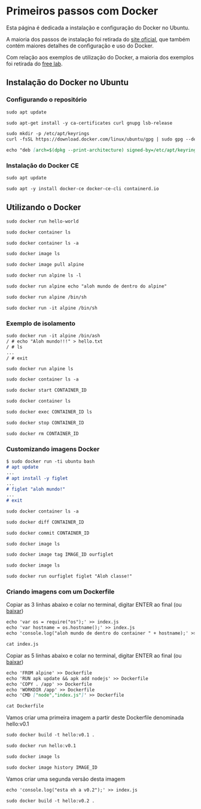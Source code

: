 # Primeiros passos com Docker 

Esta página é dedicada a instalação e configuração do Docker no Ubuntu.

A maioria dos passos de instalação foi retirada do [site oficial](https://docs.docker.com/), que também contém maiores detalhes de configuração e uso do Docker.

Com relação aos exemplos de utilização do Docker, a maioria dos exemplos foi retirada do [free lab](https://training.play-with-docker.com).

## Instalação do Docker no Ubuntu

### Configurando o repositório

```markdown
sudo apt update
```

```markdown
sudo apt-get install -y ca-certificates curl gnupg lsb-release
```

```markdown
sudo mkdir -p /etc/apt/keyrings
curl -fsSL https://download.docker.com/linux/ubuntu/gpg | sudo gpg --dearmor -o /etc/apt/keyrings/docker.gpg
```

```markdown
echo "deb [arch=$(dpkg --print-architecture) signed-by=/etc/apt/keyrings/docker.gpg] https://download.docker.com/linux/ubuntu $(lsb_release -cs) stable" | sudo tee /etc/apt/sources.list.d/docker.list > /dev/null
```

### Instalação do Docker CE

```markdown
sudo apt update
```

```markdown
sudo apt -y install docker-ce docker-ce-cli containerd.io
```

## Utilizando o Docker

```markdown
sudo docker run hello-world
```

```markdown
sudo docker container ls
```

```markdown
sudo docker container ls -a
```

```markdown
sudo docker image ls
```

```markdown
sudo docker image pull alpine
```

```markdown
sudo docker run alpine ls -l
```

```markdown
sudo docker run alpine echo "aloh mundo de dentro do alpine"
```

```markdown
sudo docker run alpine /bin/sh
```

```markdown
sudo docker run -it alpine /bin/sh
```

### Exemplo de isolamento

```markdown
sudo docker run -it alpine /bin/ash
/ # echo "Aloh mundo!!!" > hello.txt
/ # ls
...
/ # exit
```
```markdow
sudo docker run alpine ls
```

```markdown
sudo docker container ls -a
```

```markdown
sudo docker start CONTAINER_ID
```

```markdown
sudo docker container ls
```

```markdown
sudo docker exec CONTAINER_ID ls
```

```markdown
sudo docker stop CONTAINER_ID
```

```markdown
sudo docker rm CONTAINER_ID
```

### Customizando imagens Docker

```markdown
$ sudo docker run -ti ubuntu bash
# apt update
...
# apt install -y figlet
...
# figlet "aloh mundo!"
...
# exit
```

```markdown
sudo docker container ls -a
```

```markdown
sudo docker diff CONTAINER_ID
```

```markdown
sudo docker commit CONTAINER_ID
```

```markdown
sudo docker image ls
```

```markdown
sudo docker image tag IMAGE_ID ourfiglet
```

```markdown
sudo docker image ls
```

```markdown
sudo docker run ourfiglet figlet "Aloh classe!"
```

### Criando imagens com um Dockerfile

Copiar as 3 linhas abaixo e colar no terminal, digitar ENTER ao final (ou [baixar](index.js))
```markdown
echo 'var os = require("os");' >> index.js
echo 'var hostname = os.hostname();' >> index.js
echo 'console.log("aloh mundo de dentro do container " + hostname);' >> index.js
```

```markdown
cat index.js
```

Copiar as 5 linhas abaixo e colar no terminal, digitar ENTER ao final (ou [baixar](Dockerfile))
```markdown
echo 'FROM alpine' >> Dockerfile
echo 'RUN apk update && apk add nodejs' >> Dockerfile
echo 'COPY . /app' >> Dockerfile
echo 'WORKDIR /app' >> Dockerfile
echo 'CMD ["node","index.js"]' >> Dockerfile
```

```markdown
cat Dockerfile
```

Vamos criar uma primeira imagem a partir deste Dockerfile denominada hello:v0.1
```markdown
sudo docker build -t hello:v0.1 .
```

```markdown
sudo docker run hello:v0.1
```

```markdown
sudo docker image ls
```

```markdown
sudo docker image history IMAGE_ID
```

Vamos criar uma segunda versão desta imagem
```markdown
echo 'console.log("esta eh a v0.2");' >> index.js
```

```markdown
sudo docker build -t hello:v0.2 .
```
